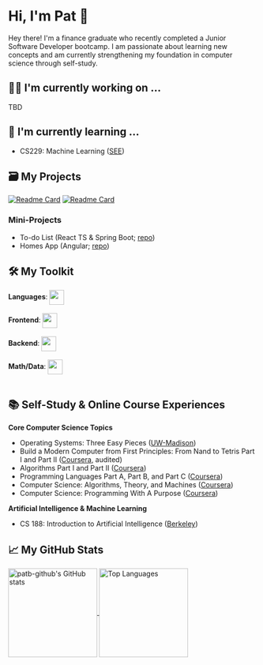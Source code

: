 # Hi, I'm Pat 👋

Hey there! I'm a finance graduate who recently completed a Junior Software Developer bootcamp. I am passionate about learning new concepts and am currently strengthening my foundation in computer science through self-study.

## 🧑‍💻 I'm currently working on ...
TBD

## 📖 I'm currently learning ...
- CS229: Machine Learning ([SEE](https://see.stanford.edu/course/cs229))

## 🗃️ My Projects

[![Readme Card](https://github-readme-stats.vercel.app/api/pin/?username=patb-github&repo=crafting-interpreters&theme=algolia)](https://github.com/patb-github/crafting-interpreters)
[![Readme Card](https://github-readme-stats.vercel.app/api/pin/?username=patb-github&repo=voyage-app-mern&theme=algolia)](https://github.com/patb-github/voyage-app-mern)

### Mini-Projects
- To-do List (React TS & Spring Boot; [repo](https://github.com/patb-github/to-do-list))
- Homes App (Angular; [repo](https://github.com/patb-github/homes-app))

## 🛠️ My Toolkit

<div>
  <span style=""><strong>Languages</strong>: </span>
  <a href="https://skillicons.dev">
    <img style="vertical-align:middle" src="https://skillicons.dev/icons?i=js,ts,java,python,c" height=30>
  </a>
</div>
<br />
<div>
  <span style=""><strong>Frontend</strong>: </span>
  <a href="https://skillicons.dev">
    <img style="vertical-align:middle" src="https://skillicons.dev/icons?i=html,css,tailwind,react" height=30>
  </a>
</div>
<br />
<div>
  <span style=""><strong>Backend</strong>: </span>
  <a href="https://skillicons.dev">
    <img style="vertical-align:middle" src="https://skillicons.dev/icons?i=nodejs,express,mongodb" height=30>
  </a>
</div>
<br />
<div>
  <span style=""><strong>Math/Data</strong>: </span>
  <a href="https://go-skill-icons.vercel.app">
    <img style="vertical-align:middle" src="https://go-skill-icons.vercel.app/api/icons?i=octave,numpy,pandas,matplotlib&titles=true" height=30>
  </a>
</div>
<br />

## 📚 Self-Study & Online Course Experiences
**Core Computer Science Topics**
- Operating Systems: Three Easy Pieces ([UW-Madison](https://pages.cs.wisc.edu/~remzi/OSTEP/))
- Build a Modern Computer from First Principles: From Nand to Tetris Part I and Part II ([Coursera](https://www.coursera.org/learn/build-a-computer), audited)
- Algorithms Part I and Part II ([Coursera](https://www.coursera.org/learn/algorithms-part1))
- Programming Languages Part A, Part B, and Part C ([Coursera](https://www.coursera.org/learn/programming-languages))
- Computer Science: Algorithms, Theory, and Machines ([Coursera](https://www.coursera.org/learn/cs-algorithms-theory-machines))
- Computer Science: Programming With A Purpose ([Coursera](https://www.coursera.org/learn/cs-programming-java))

**Artificial Intelligence & Machine Learning**
- CS 188: Introduction to Artificial Intelligence ([Berkeley](https://berkeleyai.github.io/cs188-website/index.html))

## 📈 My GitHub Stats
<a href="https://github.com/anuraghazra/github-readme-stats">
    <img src="https://github-readme-stats.vercel.app/api?username=patb-github&show_icons=true&hide=&count_private=true&theme=algolia" alt="patb-github's GitHub stats" height=180 align="center" width=/>
</a>
<a href="https://github.com/anuraghazra/github-readme-stats">
    <img src="https://github-readme-stats.vercel.app/api/top-langs/?username=patb-github&langs_count=10&layout=compact&theme=algolia" alt="Top Languages" height=180 align="center"/>
</a>
